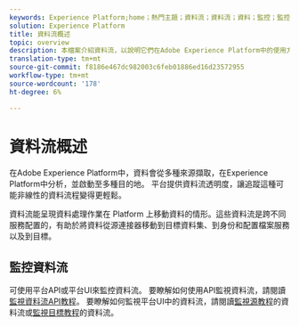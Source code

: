 ```yaml
---
keywords: Experience Platform;home；熱門主題；資料流；資料流；資料；監控；監控資料流；監控資料流；監控資料流；監控資料流；監控資料流；流程服務；
solution: Experience Platform
title: 資料流概述
topic: overview
description: 本檔案介紹資料流，以說明它們在Adobe Experience Platform中的使用方式。
translation-type: tm+mt
source-git-commit: f8186e467dc982003c6feb01886ed16d23572955
workflow-type: tm+mt
source-wordcount: '178'
ht-degree: 6%

---
```



# 資料流概述

在Adobe Experience Platform中，資料會從多種來源擷取，在Experience Platform中分析，並啟動至多種目的地。 平台提供資料流透明度，讓追蹤這種可能非線性的資料流程變得更輕鬆。

資料流能呈現資料處理作業在 Platform 上移動資料的情形。這些資料流是跨不同服務配置的，有助於將資料從源連接器移動到目標資料集、到身份和配置檔案服務以及到目標。

## 監控資料流

可使用平台API或平台UI來監控資料流。 要瞭解如何使用API監視資料流，請閱讀[監視資料流API教程](./api/monitor.md)。 要瞭解如何監視平台UI中的資料流，請閱讀[監視源教程](./ui/monitor-sources.md)的資料流或[監視目標教程](./ui/monitor-destinations.md)的資料流。